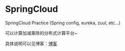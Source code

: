 # SpringCloud
SpringCloud Practice (Spring config, eureka, zuul, etc...)

可以计算加减乘除的分布式计算平台~

具体说明可以见博客：[博客](http://blog.csdn.net/tzdwsy/article/details/52823384)
